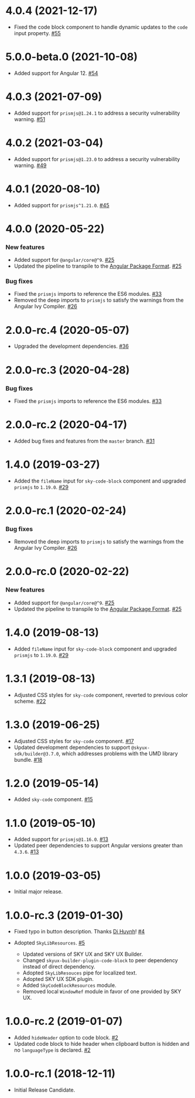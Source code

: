 # 4.0.4 (2021-12-17)

- Fixed the code block component to handle dynamic updates to the `code` input property. [#55](https://github.com/blackbaud/skyux-lib-code-block/pull/55)

# 5.0.0-beta.0 (2021-10-08)

- Added support for Angular 12. [#54](https://github.com/blackbaud/skyux-lib-code-block/pull/54)

# 4.0.3 (2021-07-09)

- Added support for `prismjs@1.24.1` to address a security vulnerability warning. [#51](https://github.com/blackbaud/skyux-lib-code-block/pull/51)

# 4.0.2 (2021-03-04)

- Added support for `prismjs@1.23.0` to address a security vulnerability warning. [#49](https://github.com/blackbaud/skyux-lib-code-block/pull/49)

# 4.0.1 (2020-08-10)

- Added support for `prismjs^1.21.0`. [#45](https://github.com/blackbaud/skyux-lib-code-block/pull/45)

# 4.0.0 (2020-05-22)

### New features

- Added support for `@angular/core@^9`. [#25](https://github.com/blackbaud/skyux-lib-code-block/pull/25)
- Updated the pipeline to transpile to the [Angular Package Format](https://docs.google.com/document/d/1CZC2rcpxffTDfRDs6p1cfbmKNLA6x5O-NtkJglDaBVs/preview). [#25](https://github.com/blackbaud/skyux-lib-code-block/pull/25)

### Bug fixes

- Fixed the `prismjs` imports to reference the ES6 modules. [#33](https://github.com/blackbaud/skyux-lib-code-block/pull/33)
- Removed the deep imports to `prismjs` to satisfy the warnings from the Angular Ivy Compiler. [#26](https://github.com/blackbaud/skyux-lib-code-block/pull/26)


# 2.0.0-rc.4 (2020-05-07)

- Upgraded the development dependencies. [#36](https://github.com/blackbaud/skyux-lib-code-block/pull/36)

# 2.0.0-rc.3 (2020-04-28)

### Bug fixes

- Fixed the `prismjs` imports to reference the ES6 modules. [#33](https://github.com/blackbaud/skyux-lib-code-block/pull/33)

# 2.0.0-rc.2 (2020-04-17)

- Added bug fixes and features from the `master` branch. [#31](https://github.com/blackbaud/skyux-lib-code-block/pull/31)

# 1.4.0 (2019-03-27)

- Added the `fileName` input for `sky-code-block` component and upgraded `prismjs` to `1.19.0`. [#29](https://github.com/blackbaud/skyux-lib-code-block/pull/29)

# 2.0.0-rc.1 (2020-02-24)

### Bug fixes

- Removed the deep imports to `prismjs` to satisfy the warnings from the Angular Ivy Compiler. [#26](https://github.com/blackbaud/skyux-lib-code-block/pull/26)

# 2.0.0-rc.0 (2020-02-22)

### New features

- Added support for `@angular/core@^9`. [#25](https://github.com/blackbaud/skyux-lib-code-block/pull/25)
- Updated the pipeline to transpile to the [Angular Package Format](https://docs.google.com/document/d/1CZC2rcpxffTDfRDs6p1cfbmKNLA6x5O-NtkJglDaBVs/preview). [#25](https://github.com/blackbaud/skyux-lib-code-block/pull/25)

# 1.4.0 (2019-08-13)

- Added `fileName` input for `sky-code-block` component and upgraded `prismjs` to `1.19.0`. [#29](https://github.com/blackbaud/skyux-lib-code-block/pull/29)

# 1.3.1 (2019-08-13)

- Adjusted CSS styles for `sky-code` component, reverted to previous color scheme. [#22](https://github.com/blackbaud/skyux-lib-code-block/pull/22)

# 1.3.0 (2019-06-25)

- Adjusted CSS styles for `sky-code` component. [#17](https://github.com/blackbaud/skyux-lib-code-block/pull/17)
- Updated development dependencies to support `@skyux-sdk/builder@3.7.0`, which addresses problems with the UMD library bundle. [#18](https://github.com/blackbaud/skyux-lib-code-block/pull/18)

# 1.2.0 (2019-05-14)

- Added `sky-code` component. [#15](https://github.com/blackbaud/skyux-lib-code-block/pull/15)

# 1.1.0 (2019-05-10)

- Added support for `prismjs@1.16.0`. [#13](https://github.com/blackbaud/skyux-lib-code-block/pull/13)
- Updated peer dependencies to support Angular versions greater than `4.3.6`. [#13](https://github.com/blackbaud/skyux-lib-code-block/pull/13)

# 1.0.0 (2019-03-05)

- Initial major release.

# 1.0.0-rc.3 (2019-01-30)

- Fixed typo in button description. Thanks [Di Huynh](https://github.com/Blackbaud-DiHuynh)! [#4](https://github.com/blackbaud/skyux-lib-code-block/pull/4)

- Adopted `SkyLibResources`. [#5](https://github.com/blackbaud/skyux-lib-code-block/pull/5)
  - Updated versions of SKY UX and SKY UX Builder.
  - Changed `skyux-builder-plugin-code-block` to peer dependency instead of direct dependency.
  - Adopted `SkyLibResouces` pipe for localized text.
  - Adopted SKY UX SDK plugin.
  - Added `SkyCodeBlockResources` module.
  - Removed local `WindowRef` module in favor of one provided by SKY UX.

# 1.0.0-rc.2 (2019-01-07)

- Added `hideHeader` option to code block. [#2](https://github.com/blackbaud/skyux-lib-code-block/pull/2)
- Updated code block to hide header when clipboard button is hidden and no `languageType` is declared. [#2](https://github.com/blackbaud/skyux-lib-code-block/pull/2)

# 1.0.0-rc.1 (2018-12-11)

- Initial Release Candidate.
